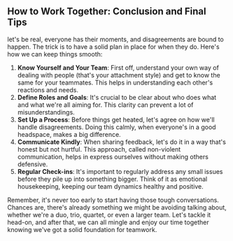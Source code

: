 ## How to Work Together: Conclusion and Final Tips

let's be real, everyone has their moments, and disagreements are bound to happen. The trick is to have a solid plan in place for when they do. Here's how we can keep things smooth:

1. **Know Yourself and Your Team**: First off, understand your own way of dealing with people (that's your attachment style) and get to know the same for your teammates. This helps in understanding each other's reactions and needs.
2. **Define Roles and Goals**: It's crucial to be clear about who does what and what we're all aiming for. This clarity can prevent a lot of misunderstandings.
3. **Set Up a Process**: Before things get heated, let's agree on how we'll handle disagreements. Doing this calmly, when everyone's in a good headspace, makes a big difference.
4. **Communicate Kindly**: When sharing feedback, let's do it in a way that's honest but not hurtful. This approach, called non-violent communication, helps in express ourselves without making others defensive.
5. **Regular Check-ins**: It's important to regularly address any small issues before they pile up into something bigger. Think of it as emotional housekeeping, keeping our team dynamics healthy and positive.

Remember, it's never too early to start having those tough conversations. Chances are, there's already something we might be avoiding talking about, whether we're a duo, trio, quartet, or even a larger team. Let's tackle it head-on, and after that, we can all mingle and enjoy our time together knowing we've got a solid foundation for teamwork.